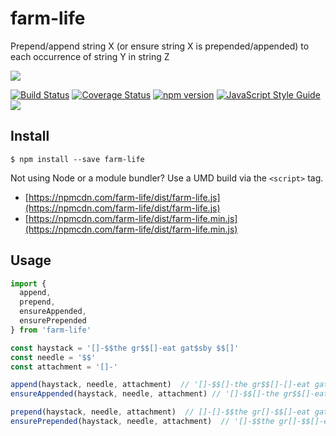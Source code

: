 # farm-life

Prepend/append string X (or ensure string X is prepended/appended) to each occurrence of string Y in string Z

![](http://i.giphy.com/aJupEZUSsQKGY.gif)

[![Build Status](https://travis-ci.org/danne931/farm-life.svg?branch=master)](https://travis-ci.org/danne931/farm-life)
[![Coverage Status](https://coveralls.io/repos/github/danne931/farm-life/badge.svg)](https://coveralls.io/github/danne931/farm-life)
[![npm version](https://img.shields.io/npm/v/farm-life.svg?style=flat-square)](https://www.npmjs.com/package/farm-life)
[![JavaScript Style Guide](https://img.shields.io/badge/code%20style-standard-brightgreen.svg)](http://standardjs.com/)
![](https://img.shields.io/badge/license-MIT-blue.svg)

## Install

```
$ npm install --save farm-life
```

Not using Node or a module bundler? Use a UMD build via the `<script>` tag.
- [https://npmcdn.com/farm-life/dist/farm-life.js](https://npmcdn.com/farm-life/dist/farm-life.js)
- [https://npmcdn.com/farm-life/dist/farm-life.min.js](https://npmcdn.com/farm-life/dist/farm-life.min.js)

## Usage

```javascript
import {
  append,
  prepend,
  ensureAppended,
  ensurePrepended
} from 'farm-life'

const haystack = '[]-$$the gr$$[]-eat gat$sby $$[]'
const needle = '$$'
const attachment = '[]-'

append(haystack, needle, attachment)  // '[]-$$[]-the gr$$[]-[]-eat gat$sby $$[]-[]'
ensureAppended(haystack, needle, attachment) // '[]-$$[]-the gr$$[]-eat gat$sby $$[]-[]'

prepend(haystack, needle, attachment)  // []-[]-$$the gr[]-$$[]-eat gat$sby []-$$[]
ensurePrepended(haystack, needle, attachment)  // '[]-$$the gr[]-$$[]-eat gat$sby []-$$[]'
```
